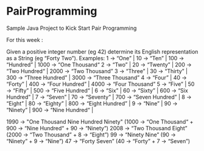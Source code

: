 # PairProgramming
Sample Java Project to Kick Start Pair Programming

For this week : 

Given a positive integer number (eg 42) determine its English representation as a String (eg “Forty Two”).
Examples:
1 -> “One” | 10 -> “Ten” | 100 -> “Hundred” | 1000 -> “One Thousand“ 2 -> “Two” | 20 -> “Twenty” | 200 -> “Two Hundred“ | 2000 -> “Two Thousand” 3 -> “Three” | 30 -> “Thirty” | 300 -> “Three Hundred” | 3000 -> “Three Thousand” 4 -> “Four” | 40 -> “Forty” | 400 -> “Four Hundred” | 4000 -> “Four Thousand” 5 -> “Five” | 50 -> “Fifty” | 500 -> “Five Hundred“ | 6 -> “Six” | 60 -> “Sixty” | 600 -> “Six Hundred” | 7 -> “Seven” | 70 -> “Seventy” | 700 -> “Seven Hundred” | 8 -> “Eight” | 80 -> “Eighty” | 800 -> “Eight Hundred” | 9 -> “Nine” | 90 -> “Ninety” | 900 -> “Nine Hundred“ |

1990 -> "One Thousand Nine Hundred Ninety" (1000 -> “One Thousand“ + 900 -> “Nine Hundred“ + 90 -> “Ninety”) 
2008 -> “Two Thousand Eight” (2000 -> “Two Thousand” + 8 -> “Eight”) 
99 -> “Ninety Nine” (90 -> “Ninety” + 9 -> “Nine”)
47 -> “Forty Seven” (40 -> “Forty” + 7 -> “Seven”)



